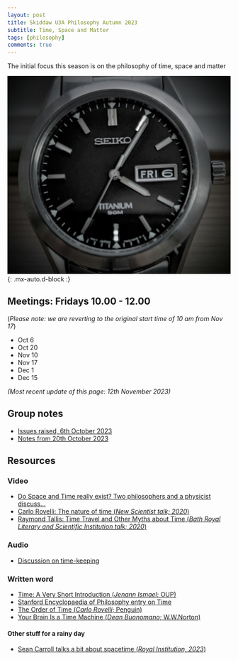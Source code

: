```yaml
---
layout: post
title: Skiddaw U3A Philosophy Autumn 2023
subtitle: Time, Space and Matter
tags: [philosophy]
comments: true
---
```


The initial focus this season is on the philosophy of time, space and matter

![Time](/assets/img/watch.jpg)
{: .mx-auto.d-block :}

## Meetings: Fridays 10.00 - 12.00 
(_Please note: we are reverting to the original start time of 10 am from Nov 17_)
* Oct 6
* Oct 20
* Nov 10
* Nov 17
* Dec 1
* Dec 15


_(Most recent update of this page: 12th November 2023)_

## Group notes
* [Issues raised, 6th October 2023](/assets/documents/notes_20231006.pdf)
* [Notes from 20th October 2023](/assets/documents/notes_20231020.pdf)

## Resources

### Video
* [Do Space and Time really exist?  Two philosophers and a physicist discuss...](https://www.youtube.com/watch?v=So6f4fTMWY4)
* [Carlo Rovelli: The nature of time (_New Scientist talk; 2020_)](https://www.youtube.com/watch?v=NrjFE_Rd2OQ)
* [Raymond Tallis: Time Travel and Other Myths about Time (_Bath Royal Literary and Scientific Institution talk; 2020_)](https://www.youtube.com/watch?v=ZATUcfhOu4k&t=304s)


### Audio
* [Discussion on time-keeping](https://www.bbc.co.uk/sounds/play/p0g0xtvp)

### Written word
* [Time: A Very Short Introduction (_Jenann Ismael_; OUP)](https://global.oup.com/academic/product/time-a-very-short-introduction-9780198832669?cc=gb&lang=en)
* [Stanford Encyclopaedia of Philosophy entry on Time](https://plato.stanford.edu/entries/time/)
* [The Order of Time (_Carlo Rovelli_; Penguin)](https://www.penguin.co.uk/books/301539/the-order-of-time-by-rovelli-carlo/9780141984964)
* [Your Brain Is a Time Machine (_Dean Buonomano_; W.W.Norton)](https://blackwells.co.uk/bookshop/product/9780393355604)


#### Other stuff for a rainy day
* [Sean Carroll talks a bit about spacetime (_Royal Institution, 2023_)](https://www.youtube.com/watch?v=BRudidBcfXk)
